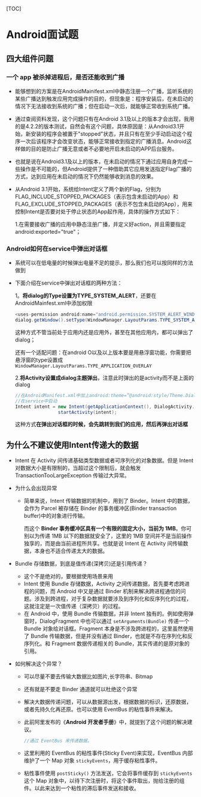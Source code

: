 [TOC]

# Android面试题

## 四大组件问题

### 一个 app 被杀掉进程后，是否还能收到广播

* 能够想到的方案是在AndroidMainifest.xml中静态注册一个广播，监听系统的某些广播达到触发应用完成操作的目的，但现象是：程序安装后，在未启动的情况下无法接收到系统的广播；但在启动一次后，就能够正常收到系统广播。

* 通过查阅资料发现，这个问题只有在Android 3.1及以上的版本才会出现，我用的是4.2.2的版本测试，自然会有这个问题，具体原因是：从Android3.1开始，新安装的程序会被置于"stopped"状态，并且只有在至少手动启动这个程序一次后该程序才会改变状态，能够正常接收到指定的广播消息。Android这样做的目的是防止广播无意或者不必要地开启未启动的APP后台服务。

* 也就是说在Android3.1及以上的版本，在未启动的情况下通过应用自身完成一些操作是不可能的，但Android提供了一种借助其它应用发送指定Flag广播的方式，达到应用在未启动的情况下仍然能够收到消息的效果。

* 从Android 3.1开始，系统给Intent定义了两个新的Flag，分别为FLAG_INCLUDE_STOPPED_PACKAGES（表示包含未启动的App）和FLAG_EXCLUDE_STOPPED_PACKAGES（表示不包含未启动的App），用来控制Intent是否要对处于停止状态的App起作用，具体的操作方式如下：

  1.在需要接收广播的应用中静态注册广播，并定义好action，并且需要指定android:exported="true"；

### Android如何在service中弹出对话框

* 系统可以在低电量的时候弹出电量不足的提示，那么我们也可以按同样的方法做到

* 下面介绍在service中弹出对话框的两种方法：

  1。**将dialog的Type设置为TYPE_SYSTEM_ALERT**，还要在AndroidMainfest.xml中添加权限

  ~~~java
  <uses-permission android:name="android.permission.SYSTEM_ALERT_WINDOW"/>
  dialog.getWindow().setType(WindowManager.LayoutParams.TYPE_SYSTEM_ALERT);
  ~~~

  这种方式不管当前处于应用内还是应用外，甚至在其他应用内，都可以弹出了dialog；

  还有一个适配问题：在android O以及以上版本要是用悬浮窗功能，你需要把悬浮窗的type设置成`WindowManager.LayoutParams.TYPE_APPLICATION_OVERLAY`

  2.**将Activity设置成dialog主题弹出**，注意此时弹出的是activity而不是上面的dialog

  ~~~java
  //在AndroidManifest.xml中加上android:theme=”@android:style/Theme.Dialog”
  //在service中启动
  Intent intent = new Intent(getApplicationContext(), DialogActivity.class);
                  startActivity(intent);
  ~~~

  这种方式**在弹出对话框的时候，会先跳转到我们的应用，然后再弹出对话框**

  

  

## 为什么不建议使用Intent传递大的数据

* Intent 在 Activity 间传递基础类型数据或者可序列化的对象数据。但是 Intent 对数据大小是有限制的，当超过这个限制后，就会触发 TransactionTooLargeException 传输过大异常。

* 为什么会出现异常

  * 简单来说，Intent 传输数据的机制中，用到了 Binder。Intent 中的数据，会作为 Parcel 被存储在 Binder 的事务缓冲区(Binder transaction buffer)中的对象进行传输。

    而这个 **Binder 事务缓冲区具有一个有限的固定大小，当前为 1MB**。你可别以为传递 1MB 以下的数据就安全了，这里的 1MB 空间并不是当前操作独享的，而是由当前进程所共享。也就是说 Intent 在 Activity 间传输数据，本身也不适合传递太大的数据。

* Bundle 存储数据，到底是值传递(深拷贝)还是引用传递？

  * 这个不是绝对的，要根据使用场景来用
  * Intent 使用 Bundle 存储数据，Activity 之间传递数据，首先要考虑跨进程的问题，而 Android 中又是通过 Binder 机制来解决跨进程通信的问题。涉及到跨进程，对于复杂数据就要涉及到序列化和反序列化的过程，这就注定是一次值传递（深拷贝）的过程。
  * 在 Android 中，使用 Bundle 传输数据，并非 Intent 独有的。例如使用弹窗时，DialogFragment 中也可以通过 `setArguments(Bundle)` 传递一个 Bundle 对象给对话框。Fragment 本身是不涉及跨进程的，这里虽然使用了 Bundle 传输数据，但是并没有通过 Binder，也就是不存在序列化和反序列化。和 Fragment 数据传递相关的 Bundle，其实传递的是原对象的引用。

* 如何解决这个异常？

  * 可以尽量不要去传输大数据比如图片,长字符串、Bitmap 

  * 还有就是不要走 Binder 通道就可以杜绝这个异常

  * 解决大数据传递问题，可以从数据源出发，根据数据的标识，还原数据，或者先持久化再还原。也可以使用 EventBus 的粘性事件来解决。

  * 此前阿里发布的《**Android 开发者手册**》中，就提到了这个问题的解决建议。

    ~~~java
    //通过 EventBus 来传递数据。
    ~~~

  * 这里利用的 EventBus 的粘性事件(Sticky Event)来实现，EventBus 内部维护了一个 Map 对象 `stickyEvents`，用于缓存粘性事件。

  * 粘性事件使用 `postSticky()` 方法发送，它会将事件缓存到 `stickyEvents` 这个 Map 对象中，以待下次注册时，将这个事件取出，抛给注册的组件。以此来达到一个粘性的滞后事件发送和接收。



